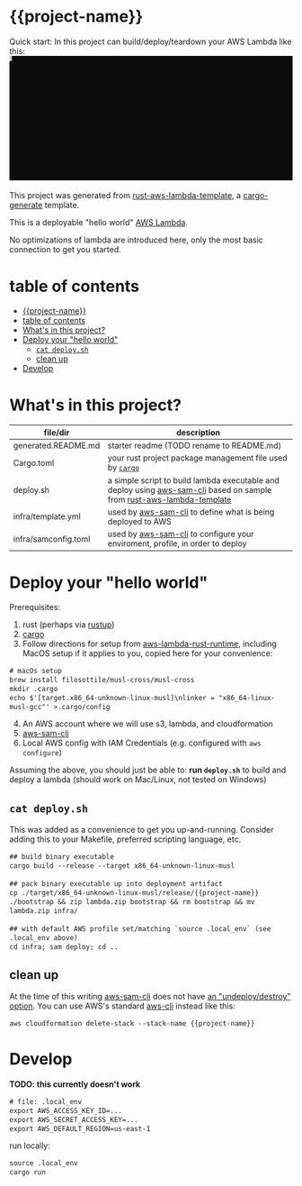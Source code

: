 # {{project-name}}

Quick start: In this project can build/deploy/teardown your AWS Lambda like this:
![sample-deploy](./sample-deploy.svg)


This project was generated from [rust-aws-lambda-template](https://github.com/kenshih/rust-aws-lambda-template), a [cargo-generate](https://github.com/cargo-generate/cargo-generate) template.

This is a deployable "hello world" [AWS Lambda](https://aws.amazon.com/lambda/).

No optimizations of lambda are introduced here, only the most basic connection to get you started.

# table of contents

- [{{project-name}}](#project-name)
- [table of contents](#table-of-contents)
- [What's in this project?](#whats-in-this-project)
- [Deploy your "hello world"](#deploy-your-hello-world)
  - [`cat deploy.sh`](#cat-deploysh)
  - [clean up](#clean-up)
- [Develop](#develop)

# What's in this project?

file/dir | description
--- | ---
generated.README.md | starter readme (TODO rename to README.md)
Cargo.toml | your rust project package management file used by [`cargo`](https://doc.rust-lang.org/cargo/)
deploy.sh | a simple script to build lambda executable and deploy using [aws-sam-cli](https://github.com/aws/aws-sam-cli) based on sample from [rust-aws-lambda-template](https://github.com/kenshih/rust-aws-lambda-template)
infra/template.yml | used by [aws-sam-cli](https://github.com/aws/aws-sam-cli) to define what is being deployed to AWS
infra/samconfig.toml | used by [aws-sam-cli](https://github.com/aws/aws-sam-cli) to configure your enviroment, profile, in order to deploy
# Deploy your "hello world"

Prerequisites:
1. rust (perhaps via [rustup](https://rustup.rs/))
2. [cargo](https://github.com/rust-lang/cargo/)
3. Follow directions for setup from [aws-lambda-rust-runtime](https://github.com/awslabs/aws-lambda-rust-runtime), including MacOS setup if it applies to you, copied here for your convenience:
```
# macOs setup
brew install filosottile/musl-cross/musl-cross
mkdir .cargo
echo $'[target.x86_64-unknown-linux-musl]\nlinker = "x86_64-linux-musl-gcc"' >.cargo/config
```
4. An AWS account where we will use s3, lambda, and cloudformation
5. [aws-sam-cli](https://github.com/aws/aws-sam-cli)
6. Local AWS config with IAM Credentials (e.g. configured with `aws configure`)

Assuming the above, you should just be able to:
**run `deploy.sh`**
to build and deploy a lambda
(should work on Mac/Linux, not tested on Windows)

## `cat deploy.sh`
This was added as a convenience to get you up-and-running. Consider adding this to your Makefile, preferred scripting language, etc.

```
## build binary executable
cargo build --release --target x86_64-unknown-linux-musl

## pack binary executable up into deployment artifact
cp ./target/x86_64-unknown-linux-musl/release/{{project-name}} ./bootstrap && zip lambda.zip bootstrap && rm bootstrap && mv lambda.zip infra/

## with default AWS profile set/matching `source .local_env` (see .local_env above)
cd infra; sam deploy; cd ..
```

## clean up

At the time of this writing [aws-sam-cli](https://github.com/aws/aws-sam-cli) does not have [an "undeploy/destroy" option](https://github.com/aws/aws-sam-cli/issues/789). You can use AWS's standard [aws-cli](https://github.com/aws/aws-cli) instead like this:

```
aws cloudformation delete-stack --stack-name {{project-name}}
```

# Develop

**TODO: this currently doesn't work**
```
# file: .local_env
export AWS_ACCESS_KEY_ID=...
export AWS_SECRET_ACCESS_KEY=...
export AWS_DEFAULT_REGION=us-east-1
```

run locally:
```
source .local_env
cargo run
```
